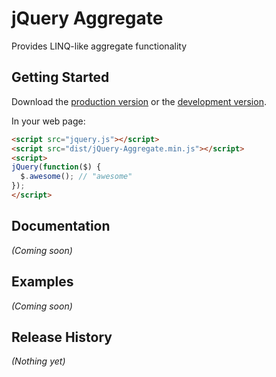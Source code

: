 # jQuery Aggregate

Provides LINQ-like aggregate functionality

## Getting Started
Download the [production version][min] or the [development version][max].

[min]: https://raw.github.com/Andrew/jQuery-Aggregate/master/dist/jQuery-Aggregate.min.js
[max]: https://raw.github.com/Andrew/jQuery-Aggregate/master/dist/jQuery-Aggregate.js

In your web page:

```html
<script src="jquery.js"></script>
<script src="dist/jQuery-Aggregate.min.js"></script>
<script>
jQuery(function($) {
  $.awesome(); // "awesome"
});
</script>
```

## Documentation
_(Coming soon)_

## Examples
_(Coming soon)_

## Release History
_(Nothing yet)_
